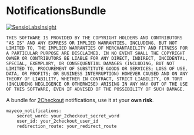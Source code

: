 NotificationsBundle
===================

[![SensioLabsInsight](https://insight.sensiolabs.com/projects/8ba31502-2260-4c8c-b4d5-ae87898514bd/big.png)](https://insight.sensiolabs.com/projects/8ba31502-2260-4c8c-b4d5-ae87898514bd)

`THIS SOFTWARE IS PROVIDED BY THE COPYRIGHT HOLDERS AND CONTRIBUTORS
"AS IS" AND ANY EXPRESS OR IMPLIED WARRANTIES, INCLUDING, BUT NOT
LIMITED TO, THE IMPLIED WARRANTIES OF MERCHANTABILITY AND FITNESS FOR
A PARTICULAR PURPOSE ARE DISCLAIMED. IN NO EVENT SHALL THE COPYRIGHT
OWNER OR CONTRIBUTORS BE LIABLE FOR ANY DIRECT, INDIRECT, INCIDENTAL,
SPECIAL, EXEMPLARY, OR CONSEQUENTIAL DAMAGES (INCLUDING, BUT NOT
LIMITED TO, PROCUREMENT OF SUBSTITUTE GOODS OR SERVICES; LOSS OF USE,
DATA, OR PROFITS; OR BUSINESS INTERRUPTION) HOWEVER CAUSED AND ON ANY
THEORY OF LIABILITY, WHETHER IN CONTRACT, STRICT LIABILITY, OR TORT
(INCLUDING NEGLIGENCE OR OTHERWISE) ARISING IN ANY WAY OUT OF THE USE
OF THIS SOFTWARE, EVEN IF ADVISED OF THE POSSIBILITY OF SUCH DAMAGE.`

A bundle for [2Checkout](https://www.2checkout.com/documentation/notifications/) notifications, use it at your **own risk**.

    mayeco_notifications:
        secret_word: your_2checkout_secret_word
        user_id: your_2checkout_user_id
        redirection_route: your_redirect_route
